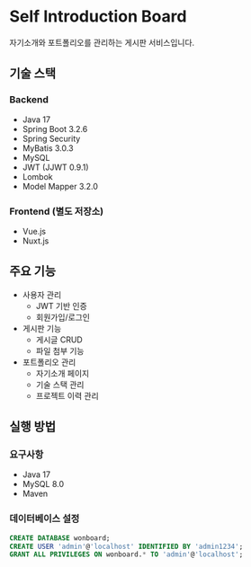 # Self Introduction Board

자기소개와 포트폴리오를 관리하는 게시판 서비스입니다.

## 기술 스택
### Backend
- Java 17
- Spring Boot 3.2.6
- Spring Security
- MyBatis 3.0.3
- MySQL
- JWT (JJWT 0.9.1)
- Lombok
- Model Mapper 3.2.0

### Frontend (별도 저장소)
- Vue.js
- Nuxt.js

## 주요 기능
- 사용자 관리
  - JWT 기반 인증
  - 회원가입/로그인
- 게시판 기능
  - 게시글 CRUD
  - 파일 첨부 기능
- 포트폴리오 관리
  - 자기소개 페이지
  - 기술 스택 관리
  - 프로젝트 이력 관리

## 실행 방법

### 요구사항
- Java 17
- MySQL 8.0
- Maven

### 데이터베이스 설정
```sql
CREATE DATABASE wonboard;
CREATE USER 'admin'@'localhost' IDENTIFIED BY 'admin1234';
GRANT ALL PRIVILEGES ON wonboard.* TO 'admin'@'localhost';
